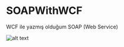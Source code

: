 # SOAPWithWCF
WCF ile yazmış olduğum SOAP  (Web Service)

![alt text](https://hizliresim.com/Ey8AQg)
